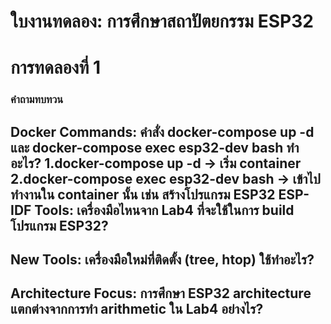 # ใบงานทดลอง: การศึกษาสถาปัตยกรรม ESP32

# การทดลองที่ 1
###  คำถามทบทวน
Docker Commands: คำสั่ง docker-compose up -d และ docker-compose exec esp32-dev bash ทำอะไร?
1.docker-compose up -d → เริ่ม container
2.docker-compose exec esp32-dev bash → เข้าไปทำงานใน container นั้น เช่น สร้างโปรแกรม ESP32
ESP-IDF Tools: เครื่องมือไหนจาก Lab4 ที่จะใช้ในการ build โปรแกรม ESP32?
-
New Tools: เครื่องมือใหม่ที่ติดตั้ง (tree, htop) ใช้ทำอะไร?
-
Architecture Focus: การศึกษา ESP32 architecture แตกต่างจากการทำ arithmetic ใน Lab4 อย่างไร?
-
